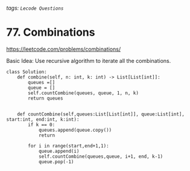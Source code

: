 ###### tags: `Lecode Questions`

# 77. Combinations

https://leetcode.com/problems/combinations/

Basic Idea: Use recursive algorithm to iterate all the combinations.

```python=
class Solution:
    def combine(self, n: int, k: int) -> List[List[int]]:
        queues =[]
        queue = []
        self.countCombine(queues, queue, 1, n, k)
        return queues
        
        
    def countCombine(self,queues:List[List[int]], queue:List[int], start:int, end:int, k:int):
        if k == 0:
            queues.append(queue.copy())
            return
        
        for i in range(start,end+1,1):
            queue.append(i)
            self.countCombine(queues,queue, i+1, end, k-1)
            queue.pop(-1)
    
```
